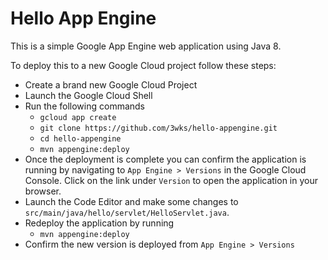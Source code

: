 # Hello App Engine

This is a simple Google App Engine web application using Java 8.

To deploy this to a new Google Cloud project follow these steps:

- Create a brand new Google Cloud Project
- Launch the Google Cloud Shell
- Run the following commands
    - `gcloud app create`
    - `git clone https://github.com/3wks/hello-appengine.git`
    - `cd hello-appengine`
    - `mvn appengine:deploy`
- Once the deployment is complete you can confirm the application is running by navigating to `App Engine > Versions` in the Google Cloud Console. Click on the link under `Version` to open the application in your browser.
- Launch the Code Editor and make some changes to `src/main/java/hello/servlet/HelloServlet.java`.
- Redeploy the application by running
    - `mvn appengine:deploy`
- Confirm the new version is deployed from `App Engine > Versions` 


